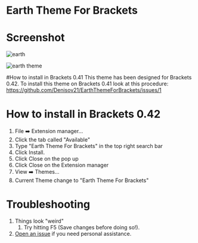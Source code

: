 Earth Theme For Brackets
=====================

# Screenshot
![earth](https://github.com/Denisov21/EarthThemeForBrackets/raw/master/screenshot.png)

![earth theme](https://github.com/Denisov21/EarthThemeForBrackets/raw/master/screenshot1.png)

#How to install in Brackets 0.41
This theme has been designed for Brackets 0.42. To install this theme on Brackets 0.41 look at this procedure: https://github.com/Denisov21/EarthThemeForBrackets/issues/1

How to install in Brackets 0.42
==========================

1. File :arrow_right: Extension manager…
2. Click the tab called "Available"
3. Type "Earth Theme For Brackets" in the top right search bar
4. Click Install.
5. Click Close on the pop up
6. Click Close on the Extension manager
7. View :arrow_right: Themes…
8. Current Theme change to "Earth Theme For Brackets"

Troubleshooting
==========================
1. Things look "weird"
	1. Try hitting F5 (Save changes before doing so!).
1. [Open an issue](https://github.com/Denisov21/EarthThemeForBrackets/issues) if you need personal assistance.
